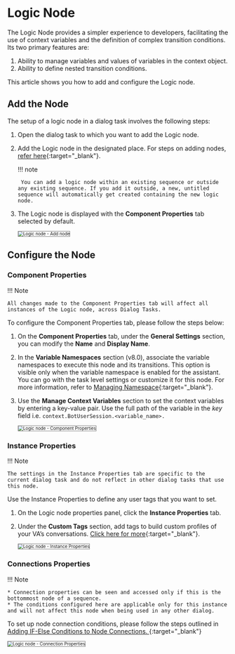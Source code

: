 # Logic Node

The Logic Node provides a simpler experience to developers, facilitating the use of context variables and the definition of complex transition conditions. Its two primary features are:

1. Ability to manage variables and values of variables in the context object.
2. Ability to define nested transition conditions.

This article shows you how to add and configure the Logic node. 


## Add the Node

The setup of a logic node in a dialog task involves the following steps:

1. Open the dialog task to which you want to add the Logic node.
2. Add the Logic node in the designated place. For steps on adding nodes, [refer here](../../using-the-dialog-builder-tool/#add-nodes){:target="_blank"}.

    !!! note

        You can add a logic node within an existing sequence or outside any existing sequence. If you add it outside, a new, untitled sequence will automatically get created containing the new logic node.

3. The Logic node is displayed with the **Component Properties** tab selected by default.

    <img src="../images/logic-node-img1.png" alt="Logic node - Add node" title="Logic node - Add node" style="border:1px solid gray;zoom:70%;">


## Configure the Node

### Component Properties

!!! Note

    All changes made to the Component Properties tab will affect all instances of the Logic node, across Dialog Tasks. 


To configure the Component Properties tab, please follow the steps below:

1. On the **Component Properties** tab, under the **General Settings** section, you can modify the **Name** and **Display Name**.
2. In the **Variable Namespaces** section (v8.0), associate the variable namespaces to execute this node and its transitions. This option is visible only when the variable namespace is enabled for the assistant. You can go with the task level settings or customize it for this node. For more information, refer to [Managing Namespace](../../../../../app-settings/managing-namespace){:target="_blank"}.
3. Use the **Manage Context Variables** section to set the context variables by entering a key-value pair. Use the full path of the variable in the _key_ field i.e. ```context.BotUserSession.<variable_name>.```

    <img src="../images/logic-node-img2-component-properties.png" alt="Logic node - Component Properties" title="Logic node - Component Properties" style="border:1px solid gray;zoom:70%;">


### Instance Properties

!!! Note

    The settings in the Instance Properties tab are specific to the current dialog task and do not reflect in other dialog tasks that use this node.

Use the Instance Properties to define any user tags that you want to set.

1. On the Logic node properties panel, click the **Instance Properties** tab.
2. Under the **Custom Tags** section, add tags to build custom profiles of your VA’s conversations. [Click here for more](../../../../../analytics/automation/custom-dashboard/custom-meta-tags){:target="_blank"}.

    <img src="../images/logic-node-img3-instance-properties.png" alt="Logic node - Instance Properties" title="Logic node - Instance Properties" style="border:1px solid gray;zoom:70%;">


### Connections Properties

!!! Note
    
    * Connection properties can be seen and accessed only if this is the bottommost node of a sequence.
    * The conditions configured here are applicable only for this instance and will not affect this node when being used in any other dialog.

To set up node connection conditions, please follow the steps outlined in [Adding IF-Else Conditions to Node Connections. ](../../node-connections/nodes-conditions/){:target="_blank"}

<img src="../images/logic-node-img4-connection-properties.png" alt="Logic node - Connection Properties" title="Logic node - Connection Properties" style="border:1px solid gray;zoom:70%;">
